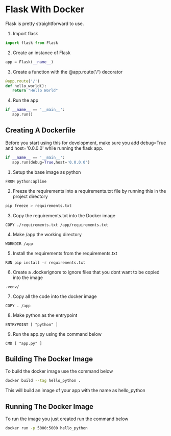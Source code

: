 # Flask With Docker

Flask is pretty straightforward to use.

1. Import flask
```python
import flask from Flask
```
2. Create an instance of Flask
```python
app = Flask(__name__)
```
3. Create a function with the @app.route('/<route>') decorator
```python
@app.route('/')
def hello_world():
   return "Hello World"
```
4. Run the app 
```python
if __name__ == '__main__':
   app.run()
```

## Creating A Dockerfile

Before you start using this for development, make sure you add debug=True and host='0.0.0.0' while running the flask app.

```python
if __name__ == '__main__':
   app.run(debug=True,host='0.0.0.0')
```

1. Setup the base image as python
```docker
FROM python:apline
```

2. Freeze the requirements into a requirements.txt file by running this in the project directory
```bash
pip freeze > requirements.txt
```

3. Copy the requirements.txt into the Docker image
```docker
COPY ./requirements.txt /app/requirements.txt
```

4. Make /app the working directory
```docker
WORKDIR /app
```

5. Install the requirements from the requirements.txt
```docker
RUN pip install -r requirements.txt
```

6. Create a .dockerignore to ignore files that you dont want to be copied into the image

```docker
.venv/
```

7. Copy all the code into the docker image
```
COPY . /app
```
8. Make python as the entrypoint 
```docker
ENTRYPOINT [ "python" ]
```

9. Run the app.py using the command below
```docker
CMD [ "app.py" ]
```

## Building The Docker Image

To build the docker image use the command below
```bash
docker build --tag hello_python .
```
 This will build an image of your app with the name as hello_python

## Running The Docker Image

To run the image you just created run the command below
```bash
docker run -p 5000:5000 hello_python
```